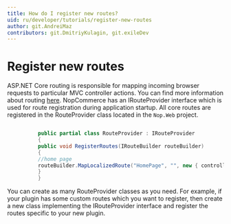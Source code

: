 ```yaml
---
title: How do I register new routes?
uid: ru/developer/tutorials/register-new-routes
author: git.AndreiMaz
contributors: git.DmitriyKulagin, git.exileDev
---
```


# Register new routes

ASP.NET Core routing is responsible for mapping incoming browser requests to particular MVC controller actions. You can find more information about routing [here](https://docs.microsoft.com/en-us/aspnet/core/fundamentals/routing?view=aspnetcore-2.2). NopCommerce has an IRouteProvider interface which is used for route registration during application startup. All core routes are registered in the RouteProvider class located in the `Nop.Web` project.

```csharp

          public partial class RouteProvider : IRouteProvider
          {
          public void RegisterRoutes(IRouteBuilder routeBuilder)
          {
          //home page
          routeBuilder.MapLocalizedRoute("HomePage", "", new { controller = "Home", action = "Index" });
          }
          }

```

You can create as many RouteProvider classes as you need. For example, if your plugin has some custom routes which you want to register, then create a new class implementing the IRouteProvider interface and register the routes specific to your new plugin.
